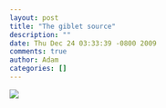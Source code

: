 ```yaml
---
layout: post
title: "The giblet source"
description: ""
date: Thu Dec 24 03:33:39 -0800 2009
comments: true
author: Adam
categories: []
---
```


<img src="/images/the-giblet-source/IMG_0001.jpg">
